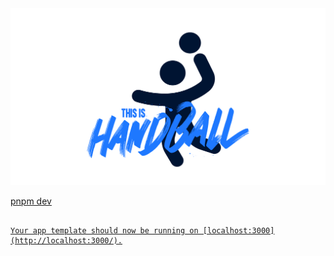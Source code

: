 <a href="https://chat.vercel.ai/">
  <img alt="Next.js 14 and App Router-ready AI chatbot." src="app/(chat)/opengraph-image.png">

pnpm dev
```

Your app template should now be running on [localhost:3000](http://localhost:3000/).
